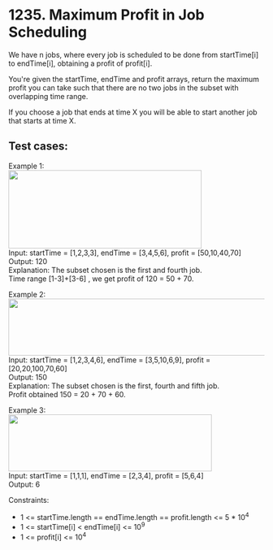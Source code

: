 # 1235. Maximum Profit in Job Scheduling

We have n jobs, where every job is scheduled to be done from startTime[i] to endTime[i], obtaining a profit of profit[i].

You're given the startTime, endTime and profit arrays, return the maximum profit you can take such that there are no two jobs in the subset with overlapping time range.

If you choose a job that ends at time X you will be able to start another job that starts at time X.

## Test cases:

Example 1: \
<img alt="" src="https://assets.leetcode.com/uploads/2019/10/10/sample1_1584.png" style="width: 380px; height: 154px;"> \
Input: startTime = [1,2,3,3], endTime = [3,4,5,6], profit = [50,10,40,70] \
Output: 120 \
Explanation: The subset chosen is the first and fourth job. \
Time range [1-3]+[3-6] , we get profit of 120 = 50 + 70.

Example 2: \
<img alt="" src="https://assets.leetcode.com/uploads/2019/10/10/sample22_1584.png" style="width: 600px; height: 112px;"> \
Input: startTime = [1,2,3,4,6], endTime = [3,5,10,6,9], profit = [20,20,100,70,60] \
Output: 150 \
Explanation: The subset chosen is the first, fourth and fifth job. \
Profit obtained 150 = 20 + 70 + 60.

Example 3: \
<img alt="" src="https://assets.leetcode.com/uploads/2019/10/10/sample3_1584.png" style="width: 400px; height: 112px;"> \
Input: startTime = [1,1,1], endTime = [2,3,4], profit = [5,6,4] \
Output: 6

Constraints:

- 1 <= startTime.length == endTime.length == profit.length <= 5 \* 10<sup>4</sup>
- 1 <= startTime[i] < endTime[i] <= 10<sup>9</sup>
- 1 <= profit[i] <= 10<sup>4</sup>
